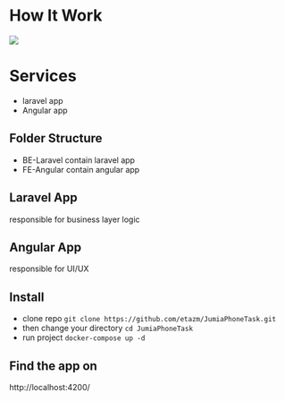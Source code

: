# How It Work

<img src="https://files.fm/thumb_show.php?i=6zzr3nz55">

# Services

- laravel app
- Angular app

## Folder Structure

- BE-Laravel contain laravel app
- FE-Angular contain angular app

## Laravel App

responsible for business layer logic

## Angular App

responsible for UI/UX

## Install

- clone repo `git clone https://github.com/etazm/JumiaPhoneTask.git`
- then change your directory `cd JumiaPhoneTask`
- run project `docker-compose up -d`


## Find the app on
http://localhost:4200/

